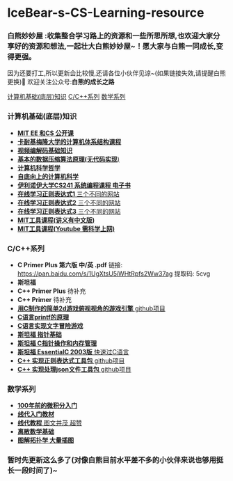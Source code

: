 # IceBear-s-CS-Learning-resource

### 白熊妙妙屋 :收集整合学习路上的资源和一些所思所想,也欢迎大家分享好的资源和想法,一起壮大白熊妙妙屋~！愿大家与白熊一同成长,变得更强。
因为还要打工,所以更新会比较慢,还请各位小伙伴见谅~(如果链接失效,请提醒白熊更换):bear: 欢迎关注公众号:**白熊的成长之路**

  [计算机基础(底层)知识](#计算机基础底层知识)
  [C/C\+\+系列](#cc系列)
  [数学系列](#数学系列)

### 计算机基础(底层)知识
  
- [**MIT EE 和CS 公开课**](https://ocw.mit.edu/courses/electrical-engineering-and-computer-science/)
- [**卡耐基梅隆大学的计算机体系结构课程**](https://www.bilibili.com/video/BV1PT4y1M7gM?from=search&seid=9393633591495439033)
- [**视频编解码基础知识**](https://github.com/leandromoreira/digital_video_introduction)
- [**基本的数据压缩算法原理(无代码实现**)](https://www.cs.cmu.edu/~guyb/realworld/compression.pdf)
- [**计算机科学哲学**](https://cse.buffalo.edu/~rapaport/Papers/phics.pdf)
- [**自底向上的计算机科学**](https://www.bottomupcs.com/index.xhtml)
- [**伊利诺伊大学CS241 系统编程课程 电子书**](http://cs241.cs.illinois.edu/coursebook/index.html)
- [**在线学习正则表达式1** 三个不同的网站](https://regexone.com/)
- [**在线学习正则表达式2** 三个不同的网站](https://regexcrossword.com/)
- [**在线学习正则表达式3** 三个不同的网站](https://ihateregex.io)
- [**MIT工具课程(讲义有中文版)**](https://missing-semester-cn.github.io/)
- [**MIT工具课程(Youtube 需科学上网)**](https://www.youtube.com/playlist?list=PLyzOVJj3bHQuloKGG59rS43e29ro7I57J)



### C/C++系列

- **C Primer Plus 第六版 中/英 .pdf**  链接: https://pan.baidu.com/s/1UgXtsU5iWHtRpfs2Ww37ag 提取码: 5cvg 
- **斯坦福**
- **C++ Primer Plus**   待补充
- **C++ Primer**   待补充
- [**用C制作的简单2d游戏俯视视角的游戏引擎** github项目](https://github.com/ryanpcmcquen/basque)
- [**C语言printf的原理**](https://www.maizure.org/projects/printf/index.html)
- [**C语言实现文字冒险游戏**](https://home.hccnet.nl/r.helderman/adventures/htpataic01.html)
- [**斯坦福 指针基础**](http://cslibrary.stanford.edu/106/)
- [**斯坦福 C指针操作和内存管理**](http://cslibrary.stanford.edu/102/)
- [**斯坦福 EssentialC 2003版** 快速过C语言](http://cslibrary.stanford.edu/101/)
- [**C++ 实现正则表达式工具包** github项目](https://github.com/hanickadot/compile-time-regular-expressions)
- [**C++ 实现处理json文件工具包** github项目](https://github.com/nlohmann/json)



### 数学系列

- [**100年前的微积分入门**](https://www.gutenberg.org/files/33283/33283-pdf.pdf)
- [**线代入门教材**](https://link.springer.com/book/10.1007/978-3-319-11080-6)
- [**线代教程** 图文并茂 超赞](http://textbooks.math.gatech.edu/ila/index.html)
- [**离散数学基础**](http://discrete.openmathbooks.org/dmoi3.html)
- [**图解拓扑学 大量插图**](https://calculus123.com/wiki/Topology_Illustrated)


### 暂时先更新这么多了(对像白熊目前水平差不多的小伙伴来说也够用挺长一段时间了)~
